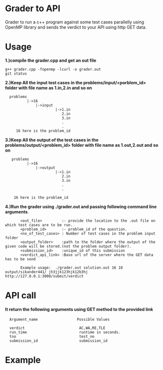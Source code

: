 # Grader to API
Grader to run a c++ program against some test cases parallelly using OpenMP library  and sends the verdict to your API using http GET data.

# Usage
  **1.)compile the grader.cpp and get an out file**
  
    g++ grader.cpp -fopenmp -lcurl -o grader.out
    git status
    
  **2.)Keep All the input test cases in the problems/input/<porblem_id> folder with file name as 1.in,2.in and so on**
  
      problems
              |->16   
                  |->input
                           |->1.in
                              2.in
                              3.in
                              .
                              .
         16 here is the problem_id
          
  **3.)Keep All the output of the test cases in the problems/output/<problem_id> folder with file name as 1.out,2.out and so on**
  
       problems
              |->16       
                  |->output
                           |->1.in
                              2.in
                              3.in
                              .
                              .
                              
        16 here is the problem_id
   
   
   **4.)Run the grader using ./grader.out and passing following command line arguments**.
   
           <out_file>         :- provide the location to the .out file on which test cases are to be run.
           <problem_id>       :- problem_id of the question.
           <no_of_test_cases> : Number of test cases in the problem input folder
           <output_folder>    :path to the folder where the output of the given code will be stored.(not the problem output folder).
           <submission_id>    :unique_id of this submission
           <verdict_api_link> :Base url of the server where the GET data has to be send
           
           Example usage:  ./grader.out solution.out 16 10 output/sikander441/ jh3jjk123hjk12b3hj http://127.0.0.1:3000/submit/verdict
           
  # API call    
  #### It return the following arguments using GET method to the provided link 
      Argument_name                  Possible Values
      
      verdict                         AC,WA,RE,TLE
      run_time                        runtime in seconds.
      tno                             test_no
      submission_id                   submission_id
      
      
   # Example
   
   
   
